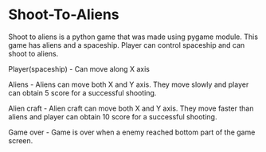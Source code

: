 # Shoot-To-Aliens

Shoot to aliens is a python game that was made using pygame module. This game has aliens and a spaceship. Player can control spaceship and can shoot to aliens.

Player(spaceship) - Can move along X axis

Aliens - Aliens can move both X and Y axis. They move slowly and player can obtain 5 score for a successful shooting.

Alien craft - Alien craft can move both X and Y axis. They move faster than aliens and player can obtain 10 score for a successful shooting.

Game over - Game is over when a enemy reached bottom part of the game screen.